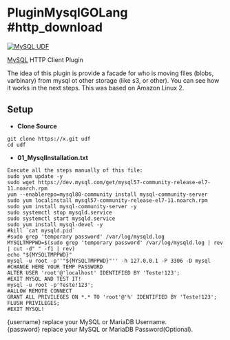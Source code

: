# PluginMysqlGOLang #http_download
[![MySQL UDF](https://img.shields.io/badge/MySQL-UDF-blue.svg)](https://dev.mysql.com/)

[MySQL](https://dev.mysql.com/) HTTP Client Plugin

The idea of this plugin is provide a facade for who is moving files (blobs, varbinary) from mysql ot other storage (like s3, or other). You can see how it works in the next steps. This was based on Amazon Linux 2.

Setup 
---
- **Clone Source**
```shell
git clone https://x.git udf
cd udf
```

- **01_MysqlInstallation.txt**
```shell
Execute all the steps manually of this file:
sudo yum update -y
sudo wget https://dev.mysql.com/get/mysql57-community-release-el7-11.noarch.rpm
yum --enablerepo=mysql80-community install mysql-community-server
sudo yum localinstall mysql57-community-release-el7-11.noarch.rpm
sudo yum install mysql-community-server -y
sudo systemctl stop mysqld.service
sudo systemctl start mysqld.service
sudo yum install mysql-devel -y
#kill `cat mysqld.pid`
#sudo grep 'temporary password' /var/log/mysqld.log
MYSQLTMPPWD=$(sudo grep 'temporary password' /var/log/mysqld.log | rev | cut -d" " -f1 | rev)
echo "${MYSQLTMPPWD}"
mysql -u root -p''"${MYSQLTMPPWD}"'' -h 127.0.0.1 -P 3306 -D mysql
#CHANGE HERE YOUR TEMP PASSWORD
ALTER USER 'root'@'localhost' IDENTIFIED BY 'Teste!123';
#EXIT MYSQL AND TEST IT!
mysql -u root -p'Teste!123';
#ALLOW REMOTE CONNECT
GRANT ALL PRIVILEGES ON *.* TO 'root'@'%' IDENTIFIED BY 'Teste!123';
FLUSH PRIVILEGES;
#EXIT MYSQL!
```

{username} replace your MySQL or MariaDB Username.  
{password} replace your MySQL or MariaDB Password(Optional).
